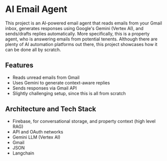 # AI Email Agent

This project is an AI-powered email agent that reads emails from your Gmail inbox, generates responses using Google's Gemini (Vertex AI), and sends/drafts replies automatically. More specifically, this is a property agent, who is answering emails from potential tenents. Although there are plenty of AI automation platforms out there, this project showcases how it can be done all by scratch. 

## Features
- Reads unread emails from Gmail
- Uses Gemini to generate context-aware replies
- Sends responses via Gmail API
- Slightly challenging setup, since this is all from scratch

## Architecture and Tech Stack
- Firebase, for conversational storage, and property context (high level RAG)
- API and OAuth networks
- Gemini LLM (Vertex AI)
- Gmail
- JSON
- Langchain

  



